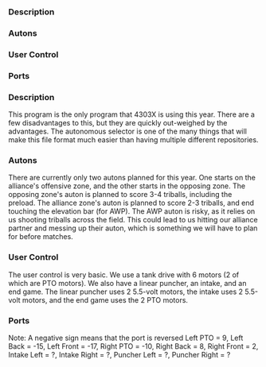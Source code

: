 ### Description
### Autons
### User Control
### Ports 

### Description
This program is the only program that 4303X is using this year. There are a few disadvantages to this, but they are quickly out-weighed by the advantages. The autonomous selector is one of the many things that will make this file format much easier than having multiple different repositories.

### Autons
There are currently only two autons planned for this year. One starts on the alliance's offensive zone, and the other starts in the opposing zone. The opposing zone's auton is planned to score 3-4 triballs, including the preload. The alliance zone's auton is planned to score 2-3 triballs, and end touching the elevation bar (for AWP). The AWP auton is risky, as it relies on us shooting triballs across the field. This could lead to us hitting our alliance partner and messing up their auton, which is something we will have to plan for before matches.

### User Control
The user control is very basic. We use a tank drive with 6 motors (2 of which are PTO motors). We also have a linear puncher, an intake, and an end game. The linear puncher uses 2 5.5-volt motors, the intake uses 2 5.5-volt motors, and the end game uses the 2 PTO motors.

### Ports
Note: A negative sign means that the port is reversed
Left PTO = 9,
Left Back = -15,
Left Front = -17,
Right PTO = -10,
Right Back = 8,
Right Front = 2,
Intake Left = ?,
Intake Right = ?,
Puncher Left = ?,
Puncher Right = ?